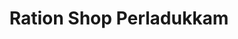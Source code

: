 ---
title: "Ration Shop Perladukkam"
url: /perladukkam/ration-shop-perladukkam/
shop: Lebensmittel
---